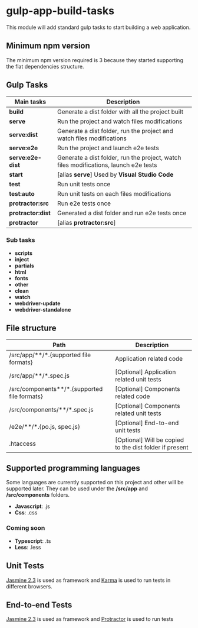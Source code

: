 # gulp-app-build-tasks
This module will add standard gulp tasks to start building a web application.

## Minimum npm version
The minimum npm version required is 3 because they started supporting the flat dependencies structure.

## Gulp Tasks
| Main tasks                | Description |
|---                        |---          |
| **build**                 | Generate a dist folder with all the project built |
| **serve**                 | Run the project and watch files modifications |
| **serve:dist**            | Generate a dist folder, run the project and watch files modifications |
| **serve:e2e**             | Run the project and launch e2e tests |
| **serve:e2e-dist**        | Generate a dist folder, run the project, watch files modifications, launch e2e tests |
| **start**                 | [alias **serve**] Used by **Visual Studio Code** |
| **test**                  | Run unit tests once |
| **test:auto**             | Run unit tests on each files modifications |
| **protractor:src**        | Run e2e tests once |
| **protractor:dist**       | Generated a dist folder and run e2e tests once |
| **protractor**            | [alias **protractor:src**] |

### Sub tasks
- **scripts**
- **inject**
- **partials**
- **html**
- **fonts**
- **other**
- **clean**
- **watch**
- **webdriver-update**
- **webdriver-standalone**

## File structure
| Path                                           | Description |
|---                                             |---          |
| /src/app/\*\*/*.{supported file formats}       | Application related code    |
| /src/app/\*\*/*.spec.js                        | [Optional] Application related unit tests |
| /src/components\*\*/*.{supported file formats} | [Optional] Components related code |
| /src/components/\*\*/*.spec.js                 | [Optional] Components related unit tests |
| /e2e/\*\*/*.{po.js, spec.js}                   | [Optional] End-to-end unit tests |
| .htaccess                                      | [Optional] Will be copied to the dist folder if present |

## Supported programming languages
Some languages are currently supported on this project and other will be supported
later. They can be used under the **/src/app** and **/src/components** folders.

- **Javascript**: .js
- **Css**: .css

### Coming soon

- **Typescript**: .ts
- **Less**: .less

## Unit Tests
[Jasmine 2.3](http://jasmine.github.io/2.3/introduction.html) is used as framework
and [Karma](https://github.com/karma-runner/karma) is used to run tests in different browsers.

## End-to-end Tests
[Jasmine 2.3](http://jasmine.github.io/2.3/introduction.html) is used as framework
and [Protractor](https://github.com/angular/protractor) is used to run tests